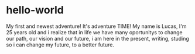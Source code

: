 # hello-world
My first and newest adventure! It's adventure TIME!
My name is Lucas, I'm 25 years old and i realize that in life we have many oportunitys to change our path, our vision and our future, i am here in the present, writing, studing so i can change my future, to a better future.
